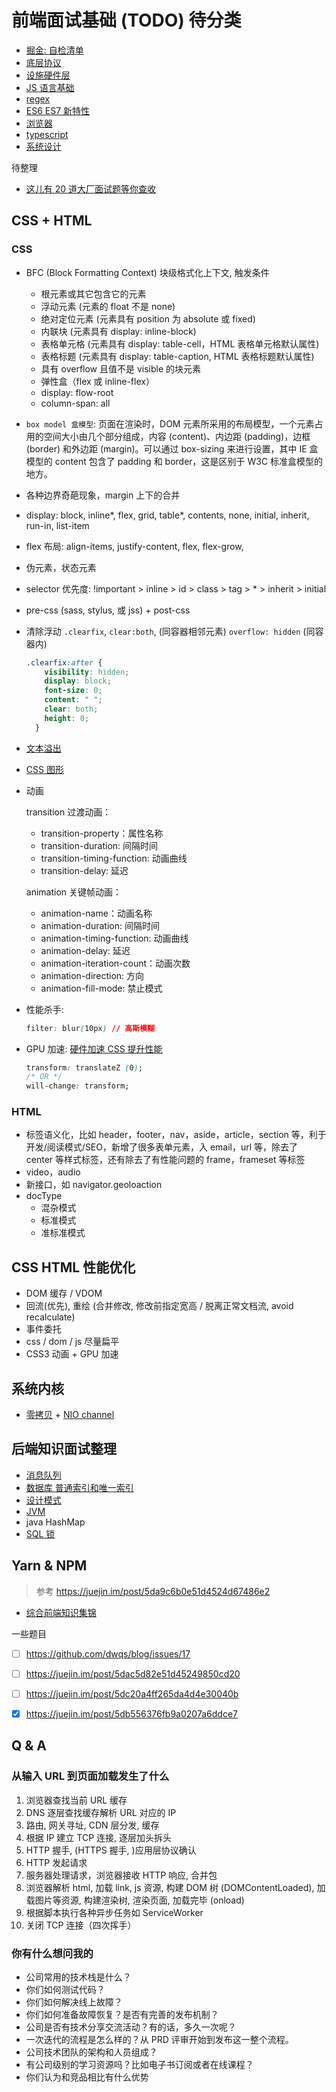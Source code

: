 # 前端面试基础 (TODO) 待分类

- [掘金: 自检清单](https://juejin.im/post/5cc1da82f265da036023b628)
- [底层协议](interview/protocols.md)
- [设施硬件层](interview/infrastructure.md)
- [JS 语言基础](interview/js.md)
- [regex](interview/regex.md)
- [ES6 ES7 新特性](interview/es6.md)
- [浏览器](interview/browser.md)
- [typescript](interview/typescript.md)
- [系统设计](interview/system-design.md)

待整理
- [这儿有 20 道大厂面试题等你查收](https://juejin.im/post/5d124a12f265da1b9163a28d)

## CSS + HTML

### CSS
- BFC (Block Formatting Context) 块级格式化上下文, 触发条件
  - 根元素或其它包含它的元素
  - 浮动元素 (元素的 float 不是 none)
  - 绝对定位元素 (元素具有 position 为 absolute 或 fixed)
  - 内联块 (元素具有 display: inline-block)
  - 表格单元格 (元素具有 display: table-cell，HTML 表格单元格默认属性)
  - 表格标题 (元素具有 display: table-caption, HTML 表格标题默认属性)
  - 具有 overflow 且值不是 visible 的块元素
  - 弹性盒（flex 或 inline-flex）
  - display: flow-root
  - column-span: all
- `box model 盒模型`: 页面在渲染时，DOM 元素所采用的布局模型，一个元素占用的空间大小由几个部分组成，内容 (content)、内边距 (padding)，边框 (border) 和外边距 (margin)。可以通过 box-sizing 来进行设置，其中 IE 盒模型的 content 包含了 padding 和 border，这是区别于 W3C 标准盒模型的地方。
- 各种边界奇葩现象，margin 上下的合并
- display: block, inline*, flex, grid, table*, contents, none, initial, inherit, run-in, list-item
- flex 布局: align-items, justify-content, flex, flex-grow,
- 伪元素，状态元素
- selector 优先度: !important > inline > id > class > tag > * > inherit > initial
- pre-css (sass, stylus, 或 jss) + post-css
- 清除浮动 `.clearfix`, `clear:both`, (同容器相邻元素) `overflow: hidden` (同容器内)
  ```css
  .clearfix:after {
      visibility: hidden;
      display: block;
      font-size: 0;
      content: " ";
      clear: both;
      height: 0;
    }
  ```
- [文本溢出](https://juejin.im/post/5dc15b35f265da4d432a3d10)
- [CSS 图形](https://github.com/qq449245884/xiaozhi/issues/42)
- 动画
  
  transition 过渡动画：
  - transition-property：属性名称
  - transition-duration: 间隔时间
  - transition-timing-function: 动画曲线
  - transition-delay: 延迟

  animation 关键帧动画：
  - animation-name：动画名称
  - animation-duration: 间隔时间
  - animation-timing-function: 动画曲线
  - animation-delay: 延迟
  - animation-iteration-count：动画次数
  - animation-direction: 方向
  - animation-fill-mode: 禁止模式
- 性能杀手:
  ```css
  filter: blur(10px) // 高斯模糊
  ```

- GPU 加速: [硬件加速 CSS 提升性能](https://blog.teamtreehouse.com/increase-your-sites-performance-with-hardware-accelerated-css)
  ```css
  transform: translateZ (0);
  /* OR */
  will-change: transform;
  ```
  
### HTML
- 标签语义化，比如 header，footer，nav，aside，article，section 等，利于开发/阅读模式/SEO，新增了很多表单元素，入 email，url 等，除去了 center 等样式标签，还有除去了有性能问题的 frame，frameset 等标签
- video，audio
- 新接口，如 navigator.geoloaction
- docType
  - 混杂模式
  - 标准模式
  - 准标准模式

## CSS HTML 性能优化
- DOM 缓存 / VDOM
- 回流(优先), 重绘 (合并修改, 修改前指定宽高 / 脱离正常文档流, avoid recalculate)
- 事件委托
- css / dom / js 尽量扁平
- CSS3 动画 + GPU 加速

## 系统内核
- [零拷贝](https://www.jianshu.com/p/2581342317ce) + [NIO channel](https://www.jianshu.com/p/a869c406e0ce)

## 后端知识面试整理
- [消息队列](https://www.jianshu.com/p/85d3d9908a78)
- [数据库 普通索引和唯一索引](https://www.jianshu.com/p/195c77ee7f93)
- [设计模式](https://www.jianshu.com/p/cc6a7341289e)
- [JVM](https://www.jianshu.com/p/7ce417286608)
- java HashMap
- [SQL 锁](https://www.jianshu.com/p/8403206e8e8d)

## Yarn & NPM

> 参考 https://juejin.im/post/5da9c6b0e51d4524d67486e2

- [综合前端知识集锦](https://juejin.im/post/5ae95f17f265da0b93481dec)

一些题目
- [ ] https://github.com/dwqs/blog/issues/17
- [ ] https://juejin.im/post/5dac5d82e51d45249850cd20

- [ ] https://juejin.im/post/5dc20a4ff265da4d4e30040b
- [x] https://juejin.im/post/5db556376fb9a0207a6ddce7

## Q & A

### 从输入 URL 到页面加载发生了什么
1. 浏览器查找当前 URL 缓存
2. DNS 逐层查找缓存解析 URL 对应的 IP
3. 路由, 网关寻址, CDN 层分发, 缓存
4. 根据 IP 建立 TCP 连接, 逐层加头拆头
5. HTTP 握手, (HTTPS 握手, )应用层协议确认
6. HTTP 发起请求
7. 服务器处理请求，浏览器接收 HTTP 响应, 合并包
8. 浏览器解析 html, 加载 link, js 资源, 构建 DOM 树 (DOMContentLoaded), 加载图片等资源, 构建渲染树, 渲染页面, 加载完毕 (onload)
9. 根据脚本执行各种异步任务如 ServiceWorker
10. 关闭 TCP 连接（四次挥手）

### 你有什么想问我的

- 公司常用的技术栈是什么？
- 你们如何测试代码？
- 你们如何解决线上故障？
- 你们如何准备故障恢复？是否有完善的发布机制？
- 公司是否有技术分享交流活动？有的话，多久一次呢？
- 一次迭代的流程是怎么样的？从 PRD 评审开始到发布这一整个流程。
- 公司技术团队的架构和人员组成？
- 有公司级别的学习资源吗？比如电子书订阅或者在线课程？
- 你们认为和竞品相比有什么优势

